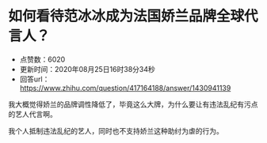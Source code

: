 # 如何看待范冰冰成为法国娇兰品牌全球代言人？
- 点赞数：6020
- 更新时间：2020年08月25日16时38分34秒
- 回答url：https://www.zhihu.com/question/417164188/answer/1430941139
<body>
 <p data-pid="xVyYIuFL">我大概觉得娇兰的品牌调性降低了，毕竟这么大牌，为什么要让有违法乱纪有污点的艺人代言啊。</p>
 <p data-pid="WQqdc-RZ">我个人抵制违法乱纪的艺人，同时也不支持娇兰这种助纣为虐的行为。</p>
</body>